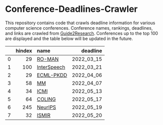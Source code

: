 # Conference-Deadlines-Crawler 

 This repository contains code that crawls deadline information for various computer science conferences. Conference names, rankings, deadlines, and links are crawled from [Guide2Research](https://www.guide2research.com/topconf/machine-learning). Conferences up to the top 100 are displayed and the table below will be updated in the future.

|    |   hindex | name                                            |   deadline |
|---:|---------:|:------------------------------------------------|-----------:|
|  0 |       29 | [RO-MAN](http://www.ro-man2022.org/)            | 2022_03_15 |
|  1 |      100 | [InterSpeech](http://www.interspeech2022.org/)  | 2022_03_21 |
|  2 |       29 | [ECML-PKDD](https://2022.ecmlpkdd.org/)         | 2022_04_06 |
|  3 |       58 | [MM](https://2022.acmmm.org/)                   | 2022_04_07 |
|  4 |       34 | [ICMI](https://icmi.acm.org/2022/)              | 2022_05_13 |
|  5 |       64 | [COLING](https://coling2022.org/)               | 2022_05_17 |
|  6 |      245 | [NeurIPS](https://neurips.cc/Conferences/2022/) | 2022_05_19 |
|  7 |       32 | [ISMIR](https://ismir2022.ismir.net/)           | 2022_05_20 |